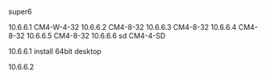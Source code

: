 super6 

10.6.6.1 CM4-W-4-32
10.6.6.2 CM4-8-32
10.6.6.3 CM4-8-32
10.6.6.4 CM4-8-32
10.6.6.5 CM4-8-32
10.6.6.6 sd CM4-4-SD

10.6.6.1
install 64bit desktop





10.6.6.2
